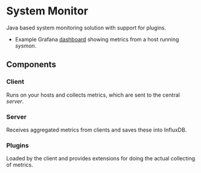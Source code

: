 # System Monitor

Java based system monitoring solution with support for plugins.

- Example Grafana [dashboard](https://bitbucket.org/mnellemann/sysmon/downloads/sysmon-example-dashboard.png) showing metrics from a host running *sysmon*.

## Components 

### Client

Runs on your hosts and collects metrics, which are sent to the central *server*.


### Server

Receives aggregated metrics from clients and saves these into InfluxDB.


### Plugins

Loaded by the client and provides extensions for doing the actual collecting of metrics.